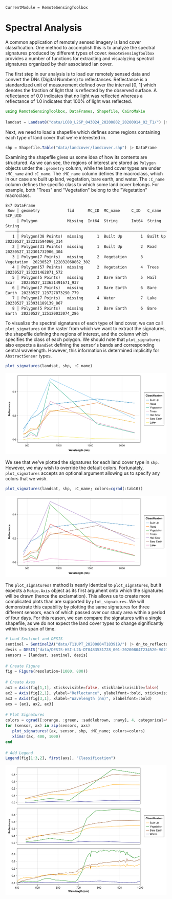 ```@meta
CurrentModule = RemoteSensingToolbox
```

# Spectral Analysis

A common application of remotely sensed imagery is land cover classification. One method to accomplish this is to analyze the spectral signatures produced by different types of cover. `RemoteSensingToolbox` provides a number of functions for extracting and visualyzing spectral signatures organized by their associated lan cover.

The first step in our analysis is to load our remotely sensed data and convert the DNs (Digital Numbers) to reflectances. Reflectance is a standardized unit of measurement defined over the interval [0, 1] which denotes the fraction of light that is reflected by the observed surface. A reflectance of 0.0 indicates that no light was reflected whereas a reflectance of 1.0 indicates that 100% of light was reflected.

```julia
using RemoteSensingToolbox, DataFrames, Shapefile, CairoMakie

landsat = Landsat8("data/LC08_L2SP_043024_20200802_20200914_02_T1/") |> dn_to_reflectance
```

Next, we need to load a shapefile which defines some regions containing each type of land cover that we're interested in.

```julia
shp = Shapefile.Table("data/landcover/landcover.shp") |> DataFrame
```

Examining the shapefile gives us some idea of how its contents are structured. As we can see, the regions of interest are stored as `Polygon` objects under the `:geometry` column, while the land cover types are under `:MC_name` and `:C_name`. The `:MC_name` column defines the macroclass, which in our case are built up land, vegetation, bare earth, and water. The `:C_name` column defines the specific class to which some land cover belongs. For example, both "Trees" and "Vegetation" belong to the "Vegetation" macroclass.

```
8×7 DataFrame
 Row │ geometry            fid      MC_ID  MC_name     C_ID   C_name      SCP_UID                   
     │ Polygon             Missing  Int64  String      Int64  String      String                    
─────┼──────────────────────────────────────────────────────────────────────────────────────────────
   1 │ Polygon(38 Points)  missing      1  Built Up        1  Built Up    20230527_122212594060_314
   2 │ Polygon(31 Points)  missing      1  Built Up        2  Road        20230527_122301732906_304
   3 │ Polygon(7 Points)   missing      2  Vegetation      3  Vegetation  20230527_122832068862_302
   4 │ Polygon(57 Points)  missing      2  Vegetation      4  Trees       20230527_123221462871_572
   5 │ Polygon(5 Points)   missing      3  Bare Earth      5  Hail Scar   20230527_123631491671_937
   6 │ Polygon(7 Points)   missing      3  Bare Earth      6  Bare Earth  20230527_123727873290_779
   7 │ Polygon(7 Points)   missing      4  Water           7  Lake        20230527_123931189139_867
   8 │ Polygon(5 Points)   missing      3  Bare Earth      6  Bare Earth  20230527_125120033074_286
```

To visualize the spectral signatures of each type of land cover, we can call `plot_signatures` on the raster from which we want to extract the signatures, the shapefile defining the regions of interest, and the column which specifies the class of each polygon. We should note that `plot_signatures` also expects a `BandSet` defining the sensor's bands and corresponding central wavelength. However, this information is determined implicitly for `AbstractSensor` types.

```julia
plot_signatures(landsat, shp, :C_name)
```

![](figures/landsat_sigs_wong.png)

We see that we've plotted the signatures for each land cover type in `shp`. However, we may wish to override the default colors. Fortunately, `plot_signatures` accepts an optional argument allowing us to specify any colors that we wish.

```julia
plot_signatures(landsat, shp, :C_name; colors=cgrad(:tab10))
```

![](figures/landsat_sigs_tab10.png)


The `plot_signatures!` method is nearly identical to `plot_signatures`, but it expects a `Makie.Axis` object as its first argument onto which the signatures will be drawn (hence the exclamation). This allows us to create more complicated plots than are supported by `plot_signatures`. We will demonstrate this capability by plotting the same signatures for three different sensors, each of which passed over our study area within a period of four days. For this reason, we can compare the signatures with a single shapefile, as we do not expect the land cover types to change significantly within this span of time.

```julia
# Load Sentinel and DESIS
sentinel = Sentinel2A("data/T11UPT_20200804T183919/") |> dn_to_reflectance
desis = DESIS("data/DESIS-HSI-L2A-DT0483531728_001-20200804T234520-V0210/SPECTRAL_IMAGE.tif") |> dn_to_reflectance
sensors = [landsat, sentinel, desis]

# Create Figure
fig = Figure(resolution=(1000, 800))

# Create Axes
ax1 = Axis(fig[1,1], xticksvisible=false, xticklabelsvisible=false)
ax2 = Axis(fig[2,1], ylabel="Reflectance", ylabelfont=:bold, xticksvisible=false, xticklabelsvisible=false)
ax3 = Axis(fig[3,1], xlabel="Wavelength (nm)", xlabelfont=:bold)
axs = [ax1, ax2, ax3]

# Plot Signatures
colors = cgrad([:orange, :green, :saddlebrown, :navy], 4, categorical=true)
for (sensor, ax) in zip(sensors, axs)
   plot_signatures!(ax, sensor, shp, :MC_name; colors=colors)
   xlims!(ax, 400, 1000)
end

# Add Legend
Legend(fig[1:3,2], first(axs), "Classification")
```

![](figures/multisensor_sigs.png)